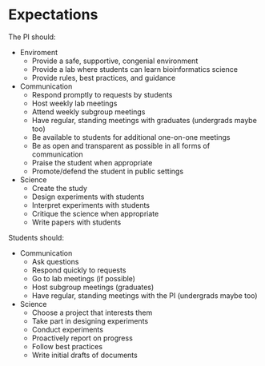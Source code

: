 Expectations
============

The PI should:

+ Enviroment
	+ Provide a safe, supportive, congenial environment
	+ Provide a lab where students can learn bioinformatics science
	+ Provide rules, best practices, and guidance
+ Communication
	+ Respond promptly to requests by students
	+ Host weekly lab meetings
	+ Attend weekly subgroup meetings
	+ Have regular, standing meetings with graduates (undergrads maybe too)
	+ Be available to students for additional one-on-one meetings
	+ Be as open and transparent as possible in all forms of communication
	+ Praise the student when appropriate
	+ Promote/defend the student in public settings
+ Science
	+ Create the study
	+ Design experiments with students
	+ Interpret experiments with students
	+ Critique the science when appropriate
	+ Write papers with students

Students should:

+ Communication
	+ Ask questions
	+ Respond quickly to requests
	+ Go to lab meetings (if possible)
	+ Host subgroup meetings (graduates)
	+ Have regular, standing meetings with the PI (undergrads maybe too)
+ Science
	+ Choose a project that interests them
	+ Take part in designing experiments
	+ Conduct experiments
	+ Proactively report on progress
	+ Follow best practices
	+ Write initial drafts of documents
